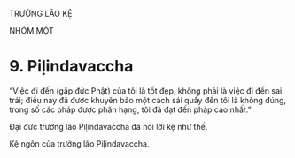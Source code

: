 TRƯỞNG LÃO KỆ

NHÓM MỘT

# 9. Piḷindavaccha

“Việc đi đến (gặp đức Phật) của tôi là tốt đẹp, không phải là việc đi đến sai trái; điều này đã được khuyên bảo một cách sái quấy đến tôi là không đúng, trong số các pháp được phân hạng, tôi đã đạt đến pháp cao nhất.”

Đại đức trưởng lão Piḷindavaccha đã nói lời kệ như thế.

Kệ ngôn của trưởng lão Piḷindavaccha.
